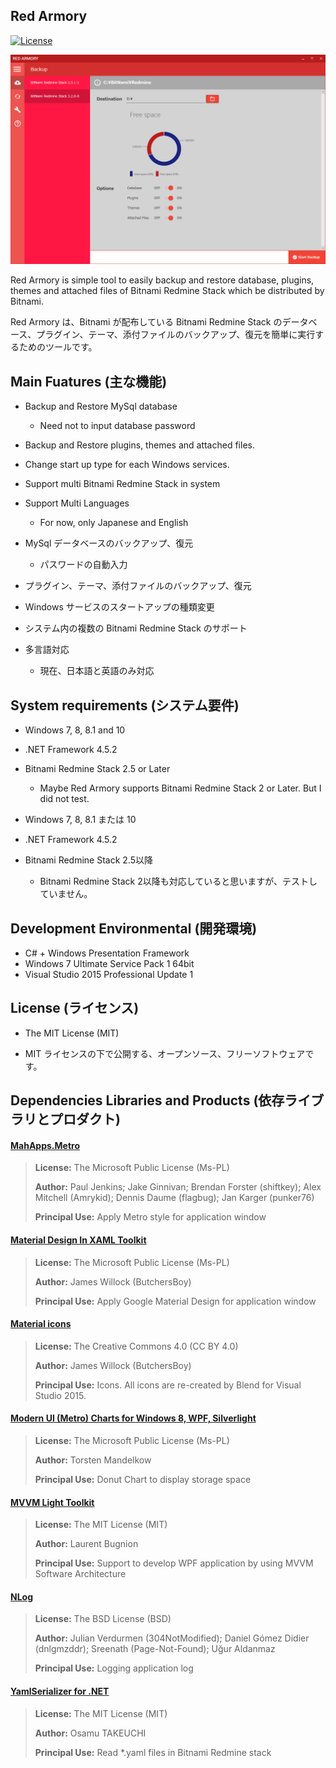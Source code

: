 Red Armory
--
[![License](https://img.shields.io/github/license/Grabacr07/KanColleViewer.svg?style=flat-square)](https://github.com/takuya-takeuchi/RedArmory/blob/master/LICENSE.txt)

![Main Window of application](/web/images/main.png "Main Window of application")

Red Armory is simple tool to easily backup and restore database, plugins, themes and attached files of Bitnami Redmine Stack which be distributed by Bitnami.

Red Armory は、Bitnami が配布している Bitnami Redmine Stack のデータベース、プラグイン、テーマ、添付ファイルのバックアップ、復元を簡単に実行するためのツールです。

## Main Fuatures (主な機能)

* Backup and Restore MySql database
  * Need not to input database password
* Backup and Restore plugins, themes and attached files.
* Change start up type for each Windows services.
* Support multi Bitnami Redmine Stack in system
* Support Multi Languages
  * For now, only Japanese and English  


* MySql データベースのバックアップ、復元
   * パスワードの自動入力
* プラグイン、テーマ、添付ファイルのバックアップ、復元
* Windows サービスのスタートアップの種類変更
* システム内の複数の Bitnami Redmine Stack のサポート
* 多言語対応
  * 現在、日本語と英語のみ対応

## System requirements (システム要件)

* Windows 7, 8, 8.1 and 10
* .NET Framework 4.5.2
* Bitnami Redmine Stack 2.5 or Later
   * Maybe Red Armory supports Bitnami Redmine Stack 2 or Later. But I did not test.


* Windows 7, 8, 8.1 または 10
* .NET Framework 4.5.2
* Bitnami Redmine Stack 2.5以降
   * Bitnami Redmine Stack 2以降も対応していると思いますが、テストしていません。


## Development Environmental (開発環境)

* C# + Windows Presentation Framework
* Windows 7 Ultimate Service Pack 1 64bit
* Visual Studio 2015 Professional Update 1


## License (ライセンス)

* The MIT License (MIT)

* MIT ライセンスの下で公開する、オープンソース、フリーソフトウェアです。


## Dependencies Libraries and Products (依存ライブラリとプロダクト)

#### [MahApps.Metro](http://mahapps.com/)

> **License:** The Microsoft Public License (Ms-PL)
> 
> **Author:** Paul Jenkins; Jake Ginnivan; Brendan Forster (shiftkey); Alex Mitchell (Amrykid); Dennis Daume (flagbug); Jan Karger (punker76)
> 
> **Principal Use:** Apply Metro style for application window

#### [Material Design In XAML Toolkit](http://materialdesigninxaml.net/)

> **License:** The Microsoft Public License (Ms-PL)
> 
> **Author:** James Willock (ButchersBoy)
> 
> **Principal Use:** Apply Google Material Design for application window

#### [Material icons](https://www.google.com/design/icons/)

> **License:** The Creative Commons 4.0 (CC BY 4.0)
> 
> **Author:** James Willock (ButchersBoy)
> 
> **Principal Use:** Icons. All icons are re-created by Blend for Visual Studio 2015.

#### [Modern UI (Metro) Charts for Windows 8, WPF, Silverlight](https://modernuicharts.codeplex.com/)

> **License:** The Microsoft Public License (Ms-PL)
> 
> **Author:** Torsten Mandelkow
> 
> **Principal Use:** Donut Chart to display storage space

#### [MVVM Light Toolkit](http://www.mvvmlight.net/)

> **License:** The MIT License (MIT)
> 
> **Author:** Laurent Bugnion
> 
> **Principal Use:** Support to develop WPF application by using MVVM Software Architecture

#### [NLog](http://nlog-project.org/)

> **License:** The BSD License (BSD)
> 
> **Author:** Julian Verdurmen (304NotModified); Daniel Gómez Didier (dnlgmzddr); Sreenath (Page-Not-Found); Uğur Aldanmaz
> 
> **Principal Use:** Logging application log

#### [YamlSerializer for .NET](http://nlog-project.org/)

> **License:** The MIT License (MIT)
> 
> **Author:** Osamu TAKEUCHI
> 
> **Principal Use:** Read *.yaml files in Bitnami Redmine stack
